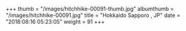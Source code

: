 +++
thumb = "/images/hitchhike-00091-thumb.jpg"
albumthumb = "/images/hitchhike-00091.jpg"
title = "Hokkaido Sapporo , JP"
date = "2018:08:16 05:23:05"
weight = 91
+++
